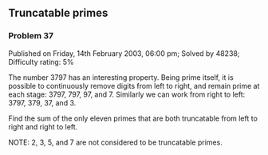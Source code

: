 Truncatable primes
------------------

### Problem 37

Published on Friday, 14th February 2003, 06:00 pm; Solved by 48238;
Difficulty rating: 5%

The number 3797 has an interesting property. Being prime itself, it is
possible to continuously remove digits from left to right, and remain
prime at each stage: 3797, 797, 97, and 7. Similarly we can work from
right to left: 3797, 379, 37, and 3.

Find the sum of the only eleven primes that are both truncatable from
left to right and right to left.

NOTE: 2, 3, 5, and 7 are not considered to be truncatable primes.
